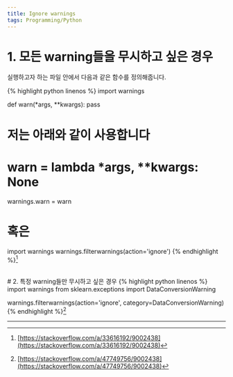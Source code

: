 ```yaml
---
title: Ignore warnings
tags: Programming/Python
---
```


<!--more-->

# 1. 모든 warning들을 무시하고 싶은 경우
실행하고자 하는 파일 안에서 다음과 같은 함수를 정의해줍니다.

{% highlight python linenos %}
import warnings

def warn(*args, **kwargs):
  pass

# 저는 아래와 같이 사용합니다
# warn = lambda *args, **kwargs: None

warnings.warn = warn

# 혹은

import warnings
warnings.filterwarnings(action='ignore')
{% endhighlight %}[^1]

<br>
# 2. 특정 warning들만 무시하고 싶은 경우
{% highlight python linenos %}
import warnings
from sklearn.exceptions import DataConversionWarning

warnings.filterwarnings(action='ignore', category=DataConversionWarning)
{% endhighlight %}[^2]

---

[^1]: [https://stackoverflow.com/a/33616192/9002438](https://stackoverflow.com/a/33616192/9002438)
[^2]: [https://stackoverflow.com/a/47749756/9002438](https://stackoverflow.com/a/47749756/9002438)
